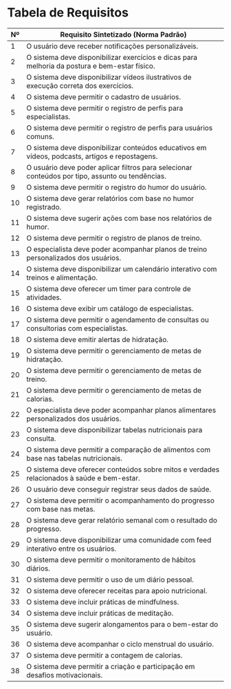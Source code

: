 # __Tabela de Requisitos__

| **Nº** | **Requisito Sintetizado (Norma Padrão)**                                                                  |
|-------|------------------------------------------------------------------------------------------------------------|
| 1     | O usuário deve receber notificações personalizáveis.                                                       |
| 2     | O sistema deve disponibilizar exercícios e dicas para melhoria da postura e bem-estar físico.             |
| 3     | O sistema deve disponibilizar vídeos ilustrativos de execução correta dos exercícios.                      |
| 4     | O sistema deve permitir o cadastro de usuários.                                                             |
| 5     | O sistema deve permitir o registro de perfis para especialistas.                                            |
| 6     | O sistema deve permitir o registro de perfis para usuários comuns.                                          |
| 7     | O sistema deve disponibilizar conteúdos educativos em vídeos, podcasts, artigos e repostagens.             |
| 8     | O usuário deve poder aplicar filtros para selecionar conteúdos por tipo, assunto ou tendências.            |
| 9     | O sistema deve permitir o registro do humor do usuário.                                                    |
| 10    | O sistema deve gerar relatórios com base no humor registrado.                                              |
| 11    | O sistema deve sugerir ações com base nos relatórios de humor.                                             |
| 12    | O sistema deve permitir o registro de planos de treino.                                                    |
| 13    | O especialista deve poder acompanhar planos de treino personalizados dos usuários.                         |
| 14    | O sistema deve disponibilizar um calendário interativo com treinos e alimentação.                          |
| 15    | O sistema deve oferecer um timer para controle de atividades.                                              |
| 16    | O sistema deve exibir um catálogo de especialistas.                                                        |
| 17    | O sistema deve permitir o agendamento de consultas ou consultorias com especialistas.                      |
| 18    | O sistema deve emitir alertas de hidratação.                                                               |
| 19    | O sistema deve permitir o gerenciamento de metas de hidratação.                                            |
| 20    | O sistema deve permitir o gerenciamento de metas de treino.                                                |
| 21    | O sistema deve permitir o gerenciamento de metas de calorias.                                              |
| 22    | O especialista deve poder acompanhar planos alimentares personalizados dos usuários.                       |
| 23    | O sistema deve disponibilizar tabelas nutricionais para consulta.                                          |
| 24    | O sistema deve permitir a comparação de alimentos com base nas tabelas nutricionais.                       |
| 25    | O sistema deve oferecer conteúdos sobre mitos e verdades relacionados à saúde e bem-estar.                 |
| 26    | O usuário deve conseguir registrar seus dados de saúde.                                                    |
| 27    | O sistema deve permitir o acompanhamento do progresso com base nas metas.                                  |
| 28    | O sistema deve gerar relatório semanal com o resultado do progresso.                                       |
| 29    | O sistema deve disponibilizar uma comunidade com feed interativo entre os usuários.                        |
| 30    | O sistema deve permitir o monitoramento de hábitos diários.                                                |
| 31    | O sistema deve permitir o uso de um diário pessoal.                                                        |
| 32    | O sistema deve oferecer receitas para apoio nutricional.                                                  |
| 33    | O sistema deve incluir práticas de mindfulness.                                                            |
| 34    | O sistema deve incluir práticas de meditação.                                                              |
| 35    | O sistema deve sugerir alongamentos para o bem-estar do usuário.                                           |
| 36    | O sistema deve acompanhar o ciclo menstrual do usuário.                                                   |
| 37    | O sistema deve permitir a contagem de calorias.                                                             |
| 38    | O sistema deve permitir a criação e participação em desafios motivacionais.                               |
